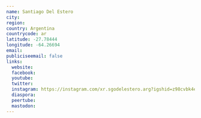 ```yaml
---
name: Santiago Del Estero
city:
region:
country: Argentina
countrycode: ar
latitude: -27.78444
longitude: -64.26694
email:
publiciseemail: false
links:
  website:
  facebook:
  youtube:
  twitter:
  instagram: https://instagram.com/xr.sgodelestero.arg?igshid=z98cvbk4ejiihttps://instagram.com/xr.sgodelestero.arg?igshid=z98cvbk4ejii
  diaspora:
  peertube:
  mastodon:
---
```

